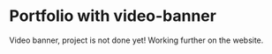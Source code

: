 # Portfolio with video-banner
Video banner, project is not done yet! Working further on the website.
